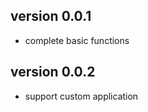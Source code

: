 version 0.0.1
-------------

 - complete basic functions

version 0.0.2
-------------

 - support custom application
